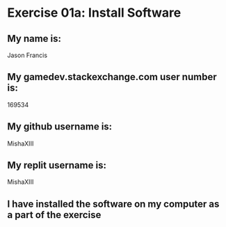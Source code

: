 # Exercise 01a: Install Software

## My name is:
Jason Francis

## My gamedev.stackexchange.com user number is:
169534

## My github username is:
MishaXIII

## My replit username is:
MishaXIII

## I have installed the software on my computer as a part of the exercise
